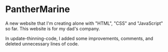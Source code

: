# PantherMarine
A new website that I'm creating alone with "HTML", "CSS" and "JavaScript" so far. This website is for my dad's company.

In update-thinning-code, I added some improvements, comments, and deleted unnecessary lines of code. 
